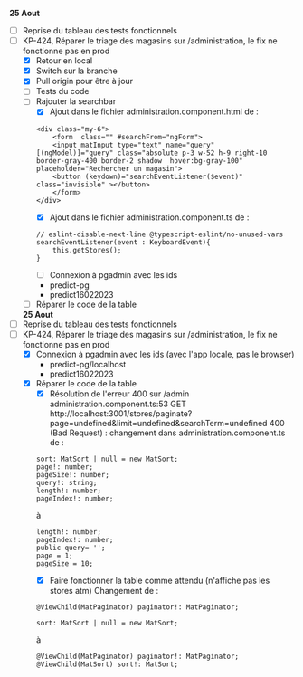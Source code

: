 **25 Aout**
- [ ] Reprise du tableau des tests fonctionnels 
- [ ] KP-424, Réparer le triage des magasins sur /administration, le fix ne fonctionne pas en prod
    - [x] Retour en local
    - [x] Switch sur la branche
    - [x] Pull origin pour être à jour 
    - [ ] Tests du code
    - [ ] Rajouter la searchbar
        - [x] Ajout dans le fichier administration.component.html de  :
        ```
        <div class="my-6">
            <form  class="" #searchFrom="ngForm">
            <input matInput type="text" name="query" [(ngModel)]="query" class="absolute p-3 w-52 h-9 right-10 border-gray-400 border-2 shadow  hover:bg-gray-100" placeholder="Rechercher un magasin">
            <button (keydown)="searchEventListener($event)" class="invisible" ></button>
            </form>
        </div>
        ```
        - [x] Ajout dans le fichier administration.component.ts de : 
        ```
        // eslint-disable-next-line @typescript-eslint/no-unused-vars
        searchEventListener(event : KeyboardEvent){
            this.getStores();
        }
        ```
        - [ ] Connexion à pgadmin avec les ids
        - predict-pg
        - predict16022023
    - [ ] Réparer le code de la table

    **25 Aout**
- [ ] Reprise du tableau des tests fonctionnels 
- [ ] KP-424, Réparer le triage des magasins sur /administration, le fix ne fonctionne pas en prod
    - [x] Connexion à pgadmin avec les ids (avec l'app locale, pas le browser)
        - predict-pg/localhost
        - predict16022023
    - [x] Réparer le code de la table
        - [x] Résolution de l'erreur 400 sur /admin administration.component.ts:53     GET http://localhost:3001/stores/paginate?page=undefined&limit=undefined&searchTerm=undefined 400 (Bad Request) : 
        changement dans administration.component.ts de :
        ```
        sort: MatSort | null = new MatSort;
        page!: number;
        pageSize!: number;
        query!: string;
        length!: number;
        pageIndex!: number;
        ```
        à 
        ```
        length!: number;
        pageIndex!: number;
        public query= '';
        page = 1;
        pageSize = 10;
        ```
        - [x] Faire fonctionner la table comme attendu (n'affiche pas les stores atm)
        Changement de :
        ```
        @ViewChild(MatPaginator) paginator!: MatPaginator;

        sort: MatSort | null = new MatSort;
        ```
        à
        ```
        @ViewChild(MatPaginator) paginator!: MatPaginator;
        @ViewChild(MatSort) sort!: MatSort;
        ```
